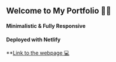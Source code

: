 ## Welcome to My Portfolio 👩‍💻

#### Minimalistic & Fully Responsive



#### Deployed with Netlify

\*\*[Link to the webpage 💻 ](https://kl-cool-portfolio.netlify.app/)
